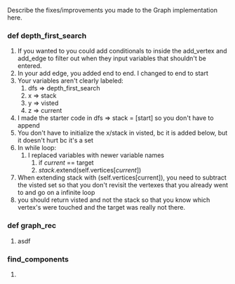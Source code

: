 Describe the fixes/improvements you made to the Graph implementation here.

### def depth_first_search

1. If you wanted to you could add conditionals to inside the add_vertex and add_edge to filter out when they input variables that shouldn't be entered.
2. In your add edge, you added end to end.  I changed to end to start
3. Your variables aren't clearly labeled:
    1. dfs => depth_first_search
    2. x => stack
    3. y => visted
    4. z => current
4. I made the starter code in dfs => stack = [start] so you don't have to append
5. You don't have to initialize the x/stack in visted, bc it is added below, but it doesn't hurt bc it's a set
6. In while loop:
    1. I replaced variables with newer variable names
        1. if *current* == target
        2. *stack*.extend(self.vertices[*current*])
7. When extending stack with (self.vertices[current]), you need to subtract the visted set so that you don't revisit the vertexes that you already went to and go on a infinite loop
8. you should return visted and not the stack so that you know which vertex's were touched and the target was really not there.

### def graph_rec

1. asdf


### find_components

1. 